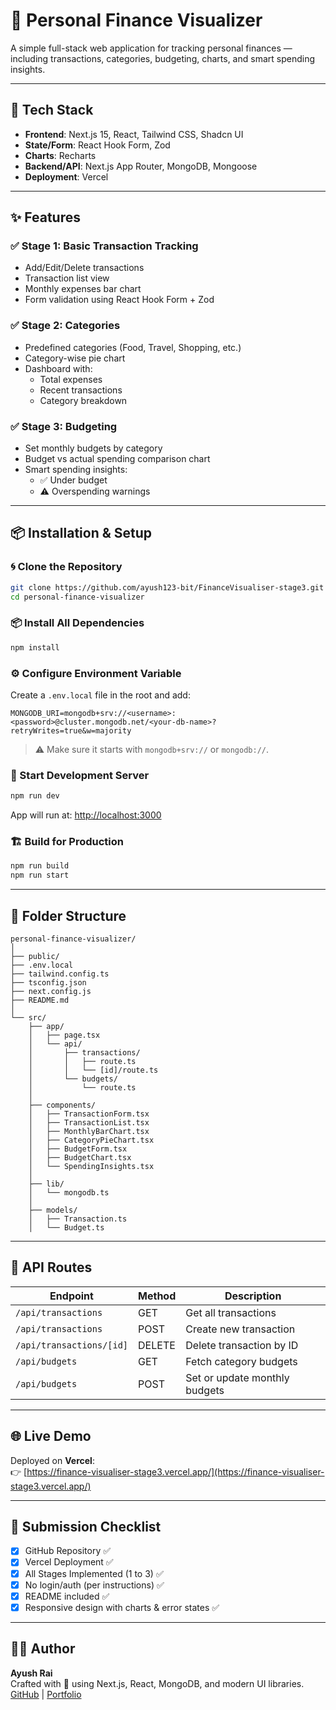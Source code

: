 # 💸 Personal Finance Visualizer

A simple full-stack web application for tracking personal finances — including transactions, categories, budgeting, charts, and smart spending insights.

---

## 🔧 Tech Stack

- **Frontend**: Next.js 15, React, Tailwind CSS, Shadcn UI  
- **State/Form**: React Hook Form, Zod  
- **Charts**: Recharts  
- **Backend/API**: Next.js App Router, MongoDB, Mongoose  
- **Deployment**: Vercel  

---

## ✨ Features

### ✅ Stage 1: Basic Transaction Tracking
- Add/Edit/Delete transactions
- Transaction list view
- Monthly expenses bar chart
- Form validation using React Hook Form + Zod

### ✅ Stage 2: Categories
- Predefined categories (Food, Travel, Shopping, etc.)
- Category-wise pie chart
- Dashboard with:
  - Total expenses
  - Recent transactions
  - Category breakdown

### ✅ Stage 3: Budgeting
- Set monthly budgets by category
- Budget vs actual spending comparison chart
- Smart spending insights:
  - ✅ Under budget
  - ⚠️ Overspending warnings

---

## 📦 Installation & Setup

### 🌀 Clone the Repository

```bash
git clone https://github.com/ayush123-bit/FinanceVisualiser-stage3.git
cd personal-finance-visualizer
```

### 📦 Install All Dependencies

```bash
npm install
```

### ⚙️ Configure Environment Variable

Create a `.env.local` file in the root and add:

```env
MONGODB_URI=mongodb+srv://<username>:<password>@cluster.mongodb.net/<your-db-name>?retryWrites=true&w=majority
```

> ⚠️ Make sure it starts with `mongodb+srv://` or `mongodb://`.

### 🚀 Start Development Server

```bash
npm run dev
```

App will run at: [http://localhost:3000](http://localhost:3000)

### 🏗 Build for Production

```bash
npm run build
npm run start
```

---

## 📁 Folder Structure

```
personal-finance-visualizer/
│
├── public/
├── .env.local
├── tailwind.config.ts
├── tsconfig.json
├── next.config.js
├── README.md
│
└── src/
    ├── app/
    │   ├── page.tsx
    │   └── api/
    │       ├── transactions/
    │       │   ├── route.ts
    │       │   └── [id]/route.ts
    │       └── budgets/
    │           └── route.ts
    │
    ├── components/
    │   ├── TransactionForm.tsx
    │   ├── TransactionList.tsx
    │   ├── MonthlyBarChart.tsx
    │   ├── CategoryPieChart.tsx
    │   ├── BudgetForm.tsx
    │   ├── BudgetChart.tsx
    │   └── SpendingInsights.tsx
    │
    ├── lib/
    │   └── mongodb.ts
    │
    ├── models/
    │   ├── Transaction.ts
    │   └── Budget.ts
```

---

## 🔄 API Routes

| Endpoint                          | Method | Description                        |
|----------------------------------|--------|------------------------------------|
| `/api/transactions`              | GET    | Get all transactions               |
| `/api/transactions`              | POST   | Create new transaction             |
| `/api/transactions/[id]`         | DELETE | Delete transaction by ID           |
| `/api/budgets`                   | GET    | Fetch category budgets             |
| `/api/budgets`                   | POST   | Set or update monthly budgets      |

---

## 🌐 Live Demo

Deployed on **Vercel**:  
👉 [https://finance-visualiser-stage3.vercel.app/](https://finance-visualiser-stage3.vercel.app/)

---

## 📮 Submission Checklist

- [x] GitHub Repository ✅  
- [x] Vercel Deployment ✅  
- [x] All Stages Implemented (1 to 3) ✅  
- [x] No login/auth (per instructions) ✅  
- [x] README included ✅  
- [x] Responsive design with charts & error states ✅

---

## 👨‍💻 Author

**Ayush Rai**  
Crafted with 💙 using Next.js, React, MongoDB, and modern UI libraries.  
[GitHub](https://github.com/ayush123-bit) | [Portfolio](https://spiffy-biscotti-0bc36f.netlify.app/)
